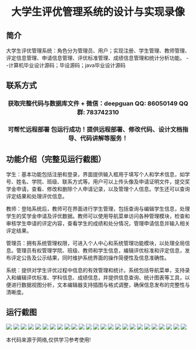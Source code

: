 <p><h1 align="center">大学生评优管理系统的设计与实现录像</h1></p>

## 简介
大学生评优管理系统：角色分为管理员、用户；实现注册、学生管理、教师管理、评定信息管理、申请信息管理、评优标准管理、成绩信息管理和统计分析功能。    --计算机毕业设计源码；毕设源码；java毕业设计源码


## 联系方式
<p><h3 align="center">获取完整代码与数据库文件 + 微信：deepguan QQ: 86050149 QQ群: 783742310</h3></p>
<p><h3 align="center">可帮忙远程部署 包运行成功！提供远程部署、修改代码、设计文档指导、代码讲解等服务！</h3></p>

## 功能介绍（完整见运行截图）
学生：基本功能包括注册和登录，界面提供输入框用于填写个人和学术信息，如学号、姓名、学院、班级、联系方式等。用户可以上传头像及申请证明文件，提交奖学金申请，查看、修改和删除个人申请记录，以及管理个人信息。学生还可以查询评定结果和处理评优信息。

教师：登陆系统后，教师可在界面进行学生管理，包括查询与编辑学生信息，处理学生的奖学金申请及评优数据。教师可以使用导航菜单访问各种管理模块，检查和审核学生申请的评定内容，查看学生的成绩和处分情况，管理申请信息并输入相关评定结果。

管理员：拥有系统管理权限，可进入个人中心和系统管理功能模块，以处理全局信息。管理员有权管理学院、班级、教师和学生信息，编辑评优标准和评定信息，发布评定公告及公示结果，同时维护系统界面的操作简便性及信息准确性。

系统：提供对学生评优过程中信息的有效管理和统计。系统包括导航菜单，支持录入和编辑评优标准、学科信息、成绩信息，并提供信息查询、统计图表等工具，以便进行数据视图分析，文本编辑器支持插图与格式调整，确保信息发布的完整性与清晰度。


## 运行截图
![](https://bs-1329754181.cos.ap-shanghai.myqcloud.com/ssm/UniversityStudentEvaluationSystemVideo/img/001.jpg)
![](https://bs-1329754181.cos.ap-shanghai.myqcloud.com/ssm/UniversityStudentEvaluationSystemVideo/img/002.jpg)
![](https://bs-1329754181.cos.ap-shanghai.myqcloud.com/ssm/UniversityStudentEvaluationSystemVideo/img/003.jpg)
![](https://bs-1329754181.cos.ap-shanghai.myqcloud.com/ssm/UniversityStudentEvaluationSystemVideo/img/004.jpg)
![](https://bs-1329754181.cos.ap-shanghai.myqcloud.com/ssm/UniversityStudentEvaluationSystemVideo/img/005.jpg)
![](https://bs-1329754181.cos.ap-shanghai.myqcloud.com/ssm/UniversityStudentEvaluationSystemVideo/img/006.jpg)
![](https://bs-1329754181.cos.ap-shanghai.myqcloud.com/ssm/UniversityStudentEvaluationSystemVideo/img/007.jpg)
![](https://bs-1329754181.cos.ap-shanghai.myqcloud.com/ssm/UniversityStudentEvaluationSystemVideo/img/008.jpg)
![](https://bs-1329754181.cos.ap-shanghai.myqcloud.com/ssm/UniversityStudentEvaluationSystemVideo/img/009.jpg)
![](https://bs-1329754181.cos.ap-shanghai.myqcloud.com/ssm/UniversityStudentEvaluationSystemVideo/img/010.jpg)
![](https://bs-1329754181.cos.ap-shanghai.myqcloud.com/ssm/UniversityStudentEvaluationSystemVideo/img/011.jpg)
![](https://bs-1329754181.cos.ap-shanghai.myqcloud.com/ssm/UniversityStudentEvaluationSystemVideo/img/012.jpg)
![](https://bs-1329754181.cos.ap-shanghai.myqcloud.com/ssm/UniversityStudentEvaluationSystemVideo/img/013.jpg)
![](https://bs-1329754181.cos.ap-shanghai.myqcloud.com/ssm/UniversityStudentEvaluationSystemVideo/img/014.jpg)
![](https://bs-1329754181.cos.ap-shanghai.myqcloud.com/ssm/UniversityStudentEvaluationSystemVideo/img/015.jpg)
![](https://bs-1329754181.cos.ap-shanghai.myqcloud.com/ssm/UniversityStudentEvaluationSystemVideo/img/016.jpg)
![](https://bs-1329754181.cos.ap-shanghai.myqcloud.com/ssm/UniversityStudentEvaluationSystemVideo/img/017.jpg)
![](https://bs-1329754181.cos.ap-shanghai.myqcloud.com/ssm/UniversityStudentEvaluationSystemVideo/img/018.jpg)
![](https://bs-1329754181.cos.ap-shanghai.myqcloud.com/ssm/UniversityStudentEvaluationSystemVideo/img/019.jpg)
![](https://bs-1329754181.cos.ap-shanghai.myqcloud.com/ssm/UniversityStudentEvaluationSystemVideo/img/020.jpg)
![](https://bs-1329754181.cos.ap-shanghai.myqcloud.com/ssm/UniversityStudentEvaluationSystemVideo/img/021.jpg)
![](https://bs-1329754181.cos.ap-shanghai.myqcloud.com/ssm/UniversityStudentEvaluationSystemVideo/img/022.jpg)
![](https://bs-1329754181.cos.ap-shanghai.myqcloud.com/ssm/UniversityStudentEvaluationSystemVideo/img/023.jpg)
![](https://bs-1329754181.cos.ap-shanghai.myqcloud.com/ssm/UniversityStudentEvaluationSystemVideo/img/024.jpg)
![](https://bs-1329754181.cos.ap-shanghai.myqcloud.com/ssm/UniversityStudentEvaluationSystemVideo/img/025.jpg)

<p>本代码来源于网络,仅供学习参考使用!</p>
